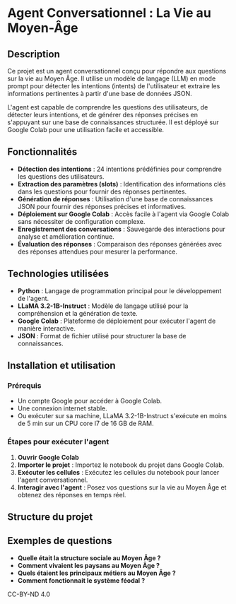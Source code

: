 # Agent Conversationnel : La Vie au Moyen-Âge

## Description

Ce projet est un agent conversationnel conçu pour répondre aux questions sur la vie au Moyen Âge. Il utilise un modèle de langage (LLM) en mode prompt pour détecter les intentions (intents) de l'utilisateur et extraire les informations pertinentes à partir d'une base de données JSON.

L'agent est capable de comprendre les questions des utilisateurs, de détecter leurs intentions, et de générer des réponses précises en s'appuyant sur une base de connaissances structurée. Il est déployé sur Google Colab pour une utilisation facile et accessible.

## Fonctionnalités

- **Détection des intentions** : 24 intentions prédéfinies pour comprendre les questions des utilisateurs.
- **Extraction des paramètres (slots)** : Identification des informations clés dans les questions pour fournir des réponses pertinentes.
- **Génération de réponses** : Utilisation d'une base de connaissances JSON pour fournir des réponses précises et informatives.
- **Déploiement sur Google Colab** : Accès facile à l'agent via Google Colab sans nécessiter de configuration complexe.
- **Enregistrement des conversations** : Sauvegarde des interactions pour analyse et amélioration continue.
- **Évaluation des réponses** : Comparaison des réponses générées avec des réponses attendues pour mesurer la performance.

## Technologies utilisées

- **Python** : Langage de programmation principal pour le développement de l'agent.
- **LLaMA 3.2-1B-Instruct** : Modèle de langage utilisé pour la compréhension et la génération de texte.
- **Google Colab** : Plateforme de déploiement pour exécuter l'agent de manière interactive.
- **JSON** : Format de fichier utilisé pour structurer la base de connaissances.

## Installation et utilisation

### Prérequis

- Un compte Google pour accéder à Google Colab.
- Une connexion internet stable.
- Ou exécuter sur sa machine, LLaMA 3.2-1B-Instruct s'exécute en moins de 5 min sur un CPU core I7 de 16 GB de RAM. 

### Étapes pour exécuter l'agent

1. **Ouvrir Google Colab** 
2. **Importer le projet** : Importez le notebook du projet dans Google Colab.
3. **Exécuter les cellules** : Exécutez les cellules du notebook pour lancer l'agent conversationnel.
4. **Interagir avec l'agent** : Posez vos questions sur la vie au Moyen Âge et obtenez des réponses en temps réel.

## Structure du projet


## Exemples de questions

- **Quelle était la structure sociale au Moyen Âge ?**
- **Comment vivaient les paysans au Moyen Âge ?**
- **Quels étaient les principaux métiers au Moyen Âge ?**
- **Comment fonctionnait le système féodal ?**

CC-BY-ND 4.0

